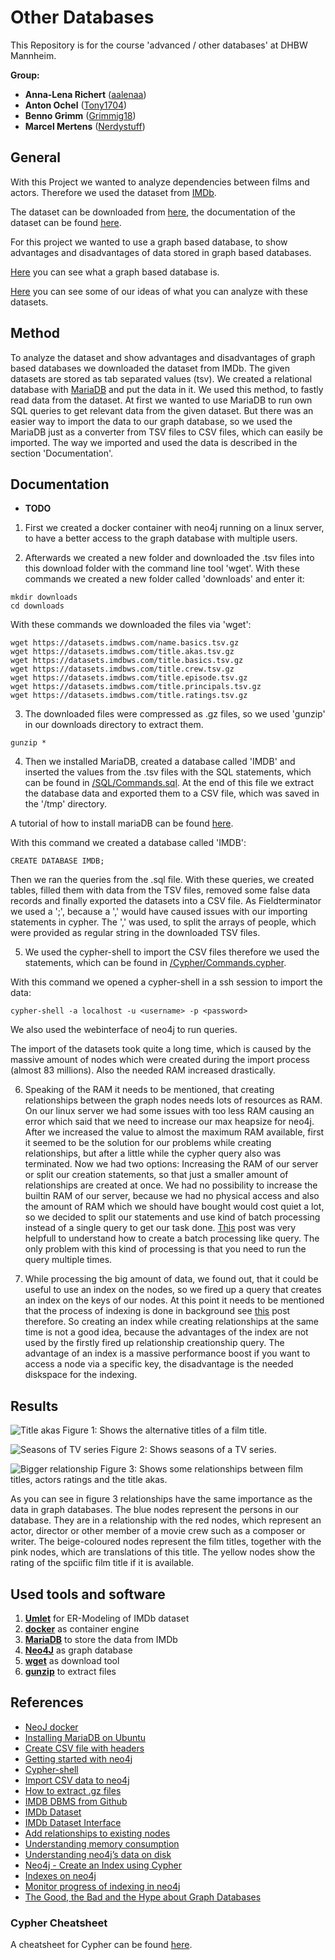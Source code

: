 # Other Databases
This Repository is for the course 'advanced / other databases' at DHBW Mannheim.

**Group:**
* **Anna-Lena Richert** ([aalenaa](https://github.com/aalenaa))
* **Anton Ochel** ([Tony1704](https://github.com/Tony1704))
* **Benno Grimm** ([Grimmig18](https://github.com/Grimmig18))
* **Marcel Mertens** ([Nerdystuff](https://github.com/NerdyStuff)) 

## General
With this Project we wanted to analyze dependencies between films and actors. Therefore we used the dataset from [IMDb](https://www.imdb.com).

The dataset can be downloaded from [here](https://datasets.imdbws.com/), the documentation of the dataset can be found [here](https://www.imdb.com/interfaces/).

For this project we wanted to use a graph based database, to show advantages and disadvantages of data stored in graph based databases.

[Here](https://github.com/NerdyStuff/Other_Databases/blob/master/What_is_a_graph_database.md) you can see what a graph based database is.

[Here](https://github.com/NerdyStuff/Other_Databases/blob/master/ideas.md) you can see some of our ideas of what you can analyze with these datasets.

## Method
To analyze the dataset and show advantages and disadvantages of graph based databases we downloaded the dataset from IMDb. The given datasets are stored as tab separated values (tsv). We created a relational database with [MariaDB](https://mariadb.org/) and put the data in it. We used this method, to fastly read data from the dataset. 
At first we wanted to use MariaDB to run own SQL queries to get relevant data from the given dataset. But there was an easier way to import the data to our graph database, so we used the MariaDB just as a converter from TSV files to CSV files, which can easily be imported.
The way we imported and used the data is described in the section 'Documentation'.

## Documentation
- **TODO**

1. First we created a docker container with neo4j running on a linux server, to have a better access to the graph database with multiple users.

2. Afterwards we created a new folder and downloaded the .tsv files into this download folder with the command line tool 'wget'.
With these commands we created a new folder called 'downloads' and enter it:
```
mkdir downloads
cd downloads
```

With these commands we downloaded the files via 'wget':
```
wget https://datasets.imdbws.com/name.basics.tsv.gz
wget https://datasets.imdbws.com/title.akas.tsv.gz
wget https://datasets.imdbws.com/title.basics.tsv.gz
wget https://datasets.imdbws.com/title.crew.tsv.gz
wget https://datasets.imdbws.com/title.episode.tsv.gz
wget https://datasets.imdbws.com/title.principals.tsv.gz
wget https://datasets.imdbws.com/title.ratings.tsv.gz
```

3. The downloaded files were compressed as .gz files, so we used 'gunzip' in our downloads directory to extract them.
```
gunzip *
```

4. Then we installed MariaDB, created a database called 'IMDB' and inserted the values from the .tsv files with the SQL statements, which can be found in [/SQL/Commands.sql](https://github.com/NerdyStuff/Other_Databases/blob/master/SQL/Commands.sql).
At the end of this file we extract the database data and exported them to a CSV file, which was saved in the '/tmp' directory.

A tutorial of how to install mariaDB can be found [here](https://linuxize.com/post/how-to-install-mariadb-on-ubuntu-18-04/).

With this command we created a database called 'IMDB':
```
CREATE DATABASE IMDB;
```

Then we ran the queries from the .sql file.
With these queries, we created tables, filled them with data from the TSV files, removed some false data records and finally exported the datasets into a CSV file.
As Fieldterminator we used a ';', because a ',' would have caused issues with our importing statements in cypher.
The ',' was used, to split the arrays of people, which were provided as regular string in the downloaded TSV files.

5. We used the cypher-shell to import the CSV files therefore we used the statements, which can be found in [/Cypher/Commands.cypher](https://github.com/NerdyStuff/Other_Databases/blob/master/Cypher/Commands.cypher).

With this command we opened a cypher-shell in a ssh session to import the data:
```
cypher-shell -a localhost -u <username> -p <password>
```

We also used the webinterface of neo4j to run queries.

The import of the datasets took quite a long time, which is caused by the massive amount of nodes which were created during the import process (almost 83 millions). Also the needed RAM increased drastically.

6. Speaking of the RAM it needs to be mentioned, that creating relationships between the graph nodes needs lots of resources as RAM. 
On our linux server we had some issues with too less RAM causing an error which said that we need to increase our max heapsize for neo4j.
After we increased the value to almost the maximum RAM available, first it seemed to be the solution for our problems while creating relationships, but after a little while the cypher query also was terminated.
Now we had two options: Increasing the RAM of our server or split our creation statements, so that just a smaller amount of relationships are created at once.
We had no possibility to increase the builtin RAM of our server, because we had no physical access and also the amount of RAM which we should have bought would cost quiet a lot, so we decided to split our statements and use kind of batch processing instead of a single query to get our task done. [This](https://stackoverflow.com/questions/40492337/neo4j-add-huge-number-of-relationships-to-already-existing-nodes) post was very helpfull to understand how to create a batch processing like query.
The only problem with this kind of processing is that you need to run the query multiple times.

7. While processing the big amount of data, we found out, that it could be useful to use an index on the nodes, so we fired up a query that creates an index on the keys of our nodes.
At this point it needs to be mentioned that the process of indexing is done in background see [this](https://www.quackit.com/neo4j/tutorial/neo4j_create_an_index_using_cypher.cfm) post therefore.
So creating an index while creating relationships at the same time is not a good idea, because  the advantages of the index are not used by the firstly fired up relationship creationship query.
The advantage of an index is a massive performance boost if you want to access a node via a specific key, the disadvantage is the needed diskspace for the indexing. 

## Results

![Title akas](https://raw.githubusercontent.com/NerdyStuff/Other_Databases/master/documentation/graph.png)
Figure 1: Shows the alternative titles of a film title.

![Seasons of TV series](https://raw.githubusercontent.com/NerdyStuff/Other_Databases/master/documentation/graph2.png)
Figure 2: Shows seasons of a TV series.

![Bigger relationship](https://raw.githubusercontent.com/NerdyStuff/Other_Databases/master/documentation/graph3.png)
Figure 3: Shows some relationships between film titles, actors ratings and the title akas.

As you can see in figure 3 relationships have the same importance as the data in graph databases. The blue nodes represent the persons in our database. They are in a relationship with the red nodes, which represent an actor, director or other member of a movie crew such as a composer or writer. The beige-coloured nodes represent the film titles, together with the pink nodes, which are translations of this title. The yellow nodes show the rating of the spciific film title if it is available.

## Used tools and software
1. **[Umlet](https://www.umlet.com/)** for ER-Modeling of IMDb dataset
2. **[docker](https://www.docker.com/)** as container engine
3. **[MariaDB](https://mariadb.org/)** to store the data from IMDb
4. **[Neo4J](https://neo4j.com/)** as graph database
5. **[wget](https://wiki.ubuntuusers.de/wget/)** as download tool
6. **[gunzip](https://linux.die.net/man/1/gunzip)** to extract files





## References
* [NeoJ docker](https://hub.docker.com/_/neo4j)
* [Installing MariaDB on Ubuntu](https://linuxize.com/post/how-to-install-mariadb-on-ubuntu-18-04/)
* [Create CSV file with headers](https://stackoverflow.com/questions/5941809/include-headers-when-using-select-into-outfile/5941905)
* [Getting started with neo4j](https://neo4j.com/developer/get-started/)
* [Cypher-shell](https://neo4j.com/docs/operations-manual/current/tools/cypher-shell/)
* [Import CSV data to neo4j](https://neo4j.com/developer/guide-importing-data-and-etl/)
* [How to extract .gz files](https://tecadmin.net/extract-gz-file-in-linux-command/)
* [IMDB DBMS from Github](https://github.com/TheSarang/IMDB-Database-Management-System/blob/master/SQL_Queries_RESULTS.pdf)
* [IMDb Dataset](https://datasets.imdbws.com/)
* [IMDb Dataset Interface](https://www.imdb.com/interfaces/)
* [Add relationships to existing nodes](https://stackoverflow.com/questions/40492337/neo4j-add-huge-number-of-relationships-to-already-existing-nodes)
* [Understanding memory consumption](https://neo4j.com/developer/kb/understanding-memory-consumption/)
* [Understanding neo4j’s data on disk](https://neo4j.com/developer/kb/understanding-data-on-disk/)
* [Neo4j - Create an Index using Cypher](https://www.quackit.com/neo4j/tutorial/neo4j_create_an_index_using_cypher.cfm)
* [Indexes on neo4j](https://neo4j.com/docs/cypher-manual/current/schema/index/)
* [Monitor progress of indexing in neo4j](https://stackoverflow.com/questions/31397552/can-you-monitor-the-progress-of-a-neo4j-constraint)
* [The Good, the Bad and the Hype about Graph Databases](https://tdwi.org/articles/2017/03/14/good-bad-and-hype-about-graph-databases-for-mdm.aspx)

### Cypher Cheatsheet
A cheatsheet for Cypher can be found [here](https://people.inf.elte.hu/kiss/13kor/Neo4j_CheatSheet_v3.pdf).
